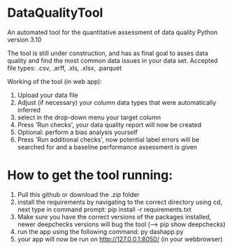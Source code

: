 # DataQualityTool
An automated tool for the quantitative assessment of data quality
Python version 3.10

The tool is still under construction, and has as final goal to asses data quality and find the most common data issues in your data set. 
Accepted file types: .csv, .arff, .xls, .xlsx, .parquet

Working of the tool (in web app):
1. Upload your data file 
2. Adjust (if necessary) your column data types that were automatically inferred 
3. select in the drop-down menu your target column
4. Press 'Run checks', your data quality report will now be created
5. Optional: perform a bias analysis yourself
6. Press 'Run additional checks', now potential label errors will be searched for and a baseline performance assessment is given


# How to get the tool running:
1. Pull this github or download the .zip folder
2. install the requirements by navigating to the correct directory using cd, next type in command prompt: pip install -r requirements.txt
3. Make sure you have the correct versions of the packages installed, newer deepchecks versions will bug the tool (--> pip show deepchecks)
3. run the app using the following command: py dashapp.py
4. your app will now be run on http://127.0.0.1:8050/ (in your webbrowser)


